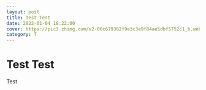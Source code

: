 ```yaml
---
layout: post
title: Test Test
date: 2022-01-04 18:22:00
cover: https://pic3.zhimg.com/v2-06c679362f9e3c3e9f84ae5dbf5752c1_b.webp
category: T
---
```


# Test Test

Test
